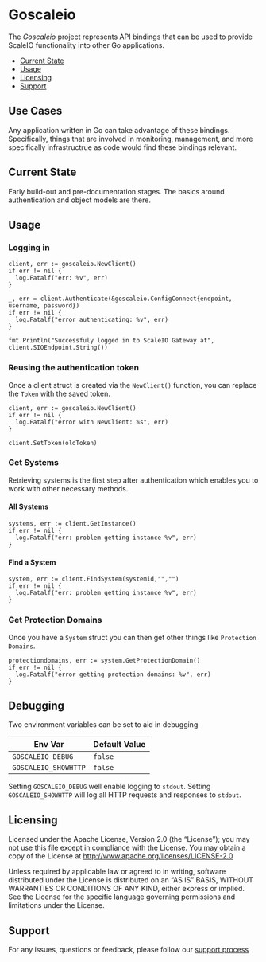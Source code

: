 # Goscaleio
The *Goscaleio* project represents API bindings that can be used to provide ScaleIO functionality into other Go applications.


- [Current State](#state)
- [Usage](#usage)
- [Licensing](#licensing)
- [Support](#support)

## Use Cases
Any application written in Go can take advantage of these bindings.  Specifically, things that are involved in monitoring, management, and more specifically infrastructrue as code would find these bindings relevant.


## <a id="state">Current State</a>
Early build-out and pre-documentation stages.  The basics around authentication and object models are there.


## <a id="usage">Usage</a>

### Logging in

    client, err := goscaleio.NewClient()
    if err != nil {
      log.Fatalf("err: %v", err)
    }

    _, err = client.Authenticate(&goscaleio.ConfigConnect{endpoint, username, password})
    if err != nil {
      log.Fatalf("error authenticating: %v", err)
    }

    fmt.Println("Successfuly logged in to ScaleIO Gateway at", client.SIOEndpoint.String())


### Reusing the authentication token
Once a client struct is created via the ```NewClient()``` function, you can replace the ```Token``` with the saved token.

    client, err := goscaleio.NewClient()
    if err != nil {
      log.Fatalf("error with NewClient: %s", err)
    }

    client.SetToken(oldToken)

### Get Systems
Retrieving systems is the first step after authentication which enables you to work with other necessary methods.

#### All Systems

    systems, err := client.GetInstance()
    if err != nil {
      log.Fatalf("err: problem getting instance %v", err)
    }

#### Find a System

    system, err := client.FindSystem(systemid,"","")
    if err != nil {
      log.Fatalf("err: problem getting instance %v", err)
    }


### Get Protection Domains
Once you have a ```System``` struct you can then get other things like ```Protection Domains```.

    protectiondomains, err := system.GetProtectionDomain()
    if err != nil {
      log.Fatalf("error getting protection domains: %v", err)
    }

## Debugging

Two environment variables can be set to aid in debugging

Env Var | Default Value |
-- | -- |
`GOSCALEIO_DEBUG` | `false`
`GOSCALEIO_SHOWHTTP` | `false`

Setting `GOSCALEIO_DEBUG` well enable logging to `stdout`.
Setting `GOSCALEIO_SHOWHTTP` will log all HTTP requests and responses to `stdout`.


<a id="licensing">Licensing</a>
---------
Licensed under the Apache License, Version 2.0 (the “License”); you may not use this file except in compliance with the License. You may obtain a copy of the License at <http://www.apache.org/licenses/LICENSE-2.0>

Unless required by applicable law or agreed to in writing, software distributed under the License is distributed on an “AS IS” BASIS, WITHOUT WARRANTIES OR CONDITIONS OF ANY KIND, either express or implied. See the License for the specific language governing permissions and limitations under the License.

<a id="support">Support</a>
-------

For any issues, questions or feedback, please follow our [support process](https://github.com/dell/csm/blob/main/docs/SUPPORT.md)
